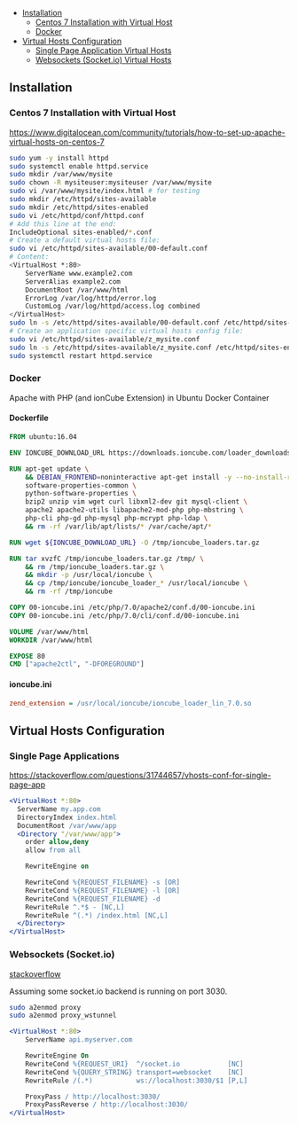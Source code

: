 - [Installation](#installation)
  - [Centos 7 Installation with Virtual Host](#centos-7-installation-with-virtual-host)
  - [Docker](#docker)
- [Virtual Hosts Configuration](#virtual-hosts-configuration)
  - [Single Page Application Virtual Hosts](#single-page-applications)
  - [Websockets (Socket.io) Virtual Hosts](#websockets-socketio)

## Installation

### Centos 7 Installation with Virtual Host

https://www.digitalocean.com/community/tutorials/how-to-set-up-apache-virtual-hosts-on-centos-7


```bash
sudo yum -y install httpd
sudo systemctl enable httpd.service
sudo mkdir /var/www/mysite
sudo chown -R mysiteuser:mysiteuser /var/www/mysite
sudo vi /var/www/mysite/index.html # for testing
sudo mkdir /etc/httpd/sites-available
sudo mkdir /etc/httpd/sites-enabled
sudo vi /etc/httpd/conf/httpd.conf
# Add this line at the end:
IncludeOptional sites-enabled/*.conf
# Create a default virtual hosts file:
sudo vi /etc/httpd/sites-available/00-default.conf
# Content:
<VirtualHost *:80>
    ServerName www.example2.com
    ServerAlias example2.com
    DocumentRoot /var/www/html
    ErrorLog /var/log/httpd/error.log
    CustomLog /var/log/httpd/access.log combined
</VirtualHost>
sudo ln -s /etc/httpd/sites-available/00-default.conf /etc/httpd/sites-enabled/
# Create an application specific virtual hosts config file:
sudo vi /etc/httpd/sites-available/z_mysite.conf
sudo ln -s /etc/httpd/sites-available/z_mysite.conf /etc/httpd/sites-enabled/
sudo systemctl restart httpd.service
```

### Docker

Apache with PHP (and ionCube Extension) in Ubuntu Docker Container

#### Dockerfile

```dockerfile
FROM ubuntu:16.04

ENV IONCUBE_DOWNLOAD_URL https://downloads.ioncube.com/loader_downloads/ioncube_loaders_lin_x86-64.tar.gz

RUN apt-get update \
    && DEBIAN_FRONTEND=noninteractive apt-get install -y --no-install-recommends \
    software-properties-common \
    python-software-properties \
    bzip2 unzip vim wget curl libxml2-dev git mysql-client \
    apache2 apache2-utils libapache2-mod-php php-mbstring \
    php-cli php-gd php-mysql php-mcrypt php-ldap \
    && rm -rf /var/lib/apt/lists/* /var/cache/apt/*

RUN wget ${IONCUBE_DOWNLOAD_URL} -O /tmp/ioncube_loaders.tar.gz

RUN tar xvzfC /tmp/ioncube_loaders.tar.gz /tmp/ \
    && rm /tmp/ioncube_loaders.tar.gz \
    && mkdir -p /usr/local/ioncube \
    && cp /tmp/ioncube/ioncube_loader_* /usr/local/ioncube \
    && rm -rf /tmp/ioncube

COPY 00-ioncube.ini /etc/php/7.0/apache2/conf.d/00-ioncube.ini
COPY 00-ioncube.ini /etc/php/7.0/cli/conf.d/00-ioncube.ini

VOLUME /var/www/html
WORKDIR /var/www/html

EXPOSE 80
CMD ["apache2ctl", "-DFOREGROUND"]
```

#### ioncube.ini

```ini
zend_extension = /usr/local/ioncube/ioncube_loader_lin_7.0.so
```

## Virtual Hosts Configuration

### Single Page Applications

https://stackoverflow.com/questions/31744657/vhosts-conf-for-single-page-app

```apache
<VirtualHost *:80>
  ServerName my.app.com
  DirectoryIndex index.html
  DocumentRoot /var/www/app
  <Directory "/var/www/app">
    order allow,deny
    allow from all

    RewriteEngine on

    RewriteCond %{REQUEST_FILENAME} -s [OR]
    RewriteCond %{REQUEST_FILENAME} -l [OR]
    RewriteCond %{REQUEST_FILENAME} -d
    RewriteRule ^.*$ - [NC,L]
    RewriteRule ^(.*) /index.html [NC,L]
  </Directory>
</VirtualHost>
```


### Websockets (Socket.io)

[stackoverflow](https://stackoverflow.com/questions/27526281/websockets-and-apache-proxy-how-to-configure-mod-proxy-wstunnel/27534443#27534443
)

Assuming some socket.io backend is running on port 3030.

```bash
sudo a2enmod proxy
sudo a2enmod proxy_wstunnel
```


```apache
<VirtualHost *:80>
    ServerName api.myserver.com

    RewriteEngine On
    RewriteCond %{REQUEST_URI}  ^/socket.io            [NC]
    RewriteCond %{QUERY_STRING} transport=websocket    [NC]
    RewriteRule /(.*)           ws://localhost:3030/$1 [P,L]

    ProxyPass / http://localhost:3030/
    ProxyPassReverse / http://localhost:3030/
</VirtualHost>
```

